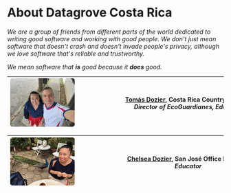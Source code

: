 <div class="table-wrapper" markdown="block">

# About Datagrove Costa Rica

_We are a group of friends from different parts of the world dedicated to writing good software and working with good people. We don't just mean software that doesn't crash and doesn't invade people's privacy, although we love software that's reliable and trustworthy._ 
<br />

_We mean software that <strong>is</strong> good because it <strong>does</strong> good._
<br />

<!-- |<div class="table-col-one" style="width: 150px"><img src="jh.jpeg" alt="Jim Hurd" width="150" style="border-radius:5px"/></div>|<div class="table-col-two" style="width: 500px">[Jim Hurd](https://twitter.com/imoldfella), Programmer<br /><strong>_Wicked old programmer who learned on teletype machines and Radio Shack TRS-80 (Google it!). Still learning and still building code for the next generation. PL and Database nerd, crypto aficionado._</strong></div>     |
:-------------------------------: | :-------------------: -->

|<div class="table-col-one" style="width: 150px"><img src="td.jpeg" alt="Tomás Dozier" width="150" style="border-radius:5px"/></div>| <div class="table-col-two" style="width: 500px">[Tomás Dozier](https://twitter.com/datagrovecr), Costa Rica Country Director<br /> <strong>_Director of EcoGuardianes, Educator_</strong></div>   |
:-------------------------------: | :-------------------:

|<div class="table-col-one" style="width: 150px"><img src="cd.jpeg" alt="Chelsea Dozier" width="150" style="border-radius:5px"/></div>|<div class="table-col-two" style="width: 500px">[Chelsea Dozier](https://twitter.com/datagrovecr), San José Office Manager<br /> <strong>_Educator_</strong></div>    |
:-------------------------------: | :-------------------:

</div>